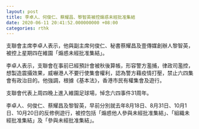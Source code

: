 ```yaml
---
layout: post
title: 李卓人、何俊仁、蔡耀昌、黎智英被控煽惑未經批准集結
date: 2020-06-11 20:41:52.000000000 +08:00
categories: rthk
---
```


支聯會主席李卓人表示，他與副主席何俊仁、秘書蔡耀昌及壹傳媒創辦人黎智英，被控上星期四在維園「煽惑未經批准集結」。

李卓人表示，支聯會在事前已經預計會被秋後算帳，形容警方濫捕，律政司濫控，想製造震攝效果，威嚇港人不要行使集會權利，認為警方藉疫情打壓，禁止六四集會有政治目的。他強調，根據《基本法》，香港市民有權集會及遊行。

支聯會代表上周四晚上進入維園足球場，悼念六四事件31周年。

李卓人、何俊仁、蔡耀昌及黎智英，早前分別就去年8月18日、8月31日、10月1日、10月20日的反修例遊行，被控包括「煽惑他人參與未經批准集結」、「組織未經批准集結」及「參與未經批准集結」。

